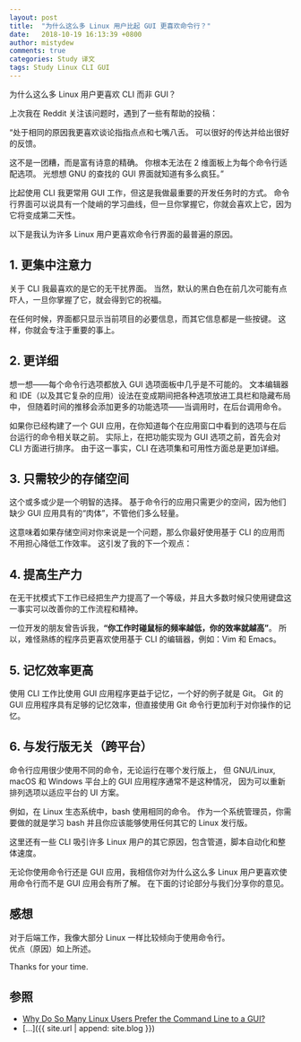 ```yaml
---
layout: post
title:  "为什么这么多 Linux 用户比起 GUI 更喜欢命令行？"
date:   2018-10-19 16:13:39 +0800
author: mistydew
comments: true
categories: Study 译文
tags: Study Linux CLI GUI
---
```

为什么这么多 Linux 用户更喜欢 CLI 而非 GUI？

上次我在 Reddit 关注该问题时，遇到了一些有帮助的投稿：

“处于相同的原因我更喜欢谈论指指点点和七嘴八舌。
可以很好的传达并给出很好的反馈。

这不是一团糟，而是富有诗意的精确。
你根本无法在 2 维面板上为每个命令行适配选项。
光想想 GNU 的查找的 GUI 界面就知道有多么疯狂。”

比起使用 CLI 我更常用 GUI 工作，但这是我做最重要的开发任务时的方式。
命令行界面可以说具有一个陡峭的学习曲线，但一旦你掌握它，你就会喜欢上它，因为它将变成第二天性。

以下是我认为许多 Linux 用户更喜欢命令行界面的最普遍的原因。

## 1. 更集中注意力

关于 CLI 我最喜欢的是它的无干扰界面。
当然，默认的黑白色在前几次可能有点吓人，一旦你掌握了它，就会得到它的祝福。

在任何时候，界面都只显示当前项目的必要信息，而其它信息都是一些按键。
这样，你就会专注于重要的事上。

## 2. 更详细

想一想——每个命令行选项都放入 GUI 选项面板中几乎是不可能的。
文本编辑器和 IDE（以及其它复杂的应用）设法在变成期间把各种选项放进工具栏和隐藏布局中，
但随着时间的推移会添加更多的功能选项——当调用时，在后台调用命令。

如果你已经构建了一个 GUI 应用，在你知道每个在应用窗口中看到的选项与在后台运行的命令相关联之前。
实际上，在把功能实现为 GUI 选项之前，首先会对 CLI 方面进行排序。
由于这一事实，CLI 在选项集和可用性方面总是更加详细。

## 3. 只需较少的存储空间

这个或多或少是一个明智的选择。
基于命令行的应用只需更少的空间，因为他们缺少 GUI 应用具有的“肉体”，不管他们多么轻量。

这意味着如果存储空间对你来说是一个问题，那么你最好使用基于 CLI 的应用而不用担心降低工作效率。
这引发了我的下一个观点：

## 4. 提高生产力

在无干扰模式下工作已经把生产力提高了一个等级，并且大多数时候只使用键盘这一事实可以改善你的工作流程和精神。

一位开发的朋友曾告诉我，**“你工作时碰鼠标的频率越低，你的效率就越高”**。
所以，难怪熟练的程序员更喜欢使用基于 CLI 的编辑器，例如：Vim 和 Emacs。

## 5. 记忆效率更高

使用 CLI 工作比使用 GUI 应用程序更益于记忆，一个好的例子就是 Git。
Git 的 GUI 应用程序具有足够的记忆效率，但直接使用 Git 命令行更加利于对你操作的记忆。

## 6. 与发行版无关（跨平台）

命令行应用很少使用不同的命令，无论运行在哪个发行版上，
但 GNU/Linux, macOS 和 Windows 平台上的 GUI 应用程序通常不是这种情况，
因为可以重新排列选项以适应平台的 UI 方案。

例如，在 Linux 生态系统中，bash 使用相同的命令。
作为一个系统管理员，你需要做的就是学习 bash 并且你应该能够使用任何其它的 Linux 发行版。

这里还有一些 CLI 吸引许多 Linux 用户的其它原因，包含管道，脚本自动化和整体速度。

无论你使用命令行还是 GUI 应用，我相信你对为什么这么多 Linux 用户更喜欢使用命令行而不是 GUI 应用会有所了解。
在下面的讨论部分与我们分享你的意见。

## 感想
对于后端工作，我像大部分 Linux 一样比较倾向于使用命令行。<br>
优点（原因）如上所述。

Thanks for your time.

## 参照
* [Why Do So Many Linux Users Prefer the Command Line to a GUI?](https://www.fossmint.com/why-linux-users-prefer-the-commandline-to-a-gui)
* [...]({{ site.url | append: site.blog }})
